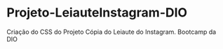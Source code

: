 # Projeto-LeiauteInstagram-DIO
Criação do CSS do Projeto Cópia do Leiaute do Instagram. Bootcamp da DIO
